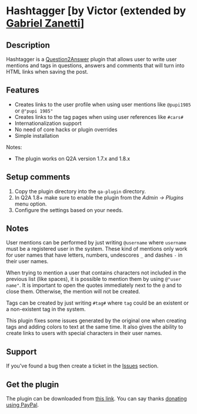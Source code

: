 Hashtagger [by Victor (extended by [Gabriel Zanetti][author]]
=================================================

Description
-----------

Hashtagger is a [Question2Answer][Q2A] plugin that allows user to write user mentions and tags in questions, answers
and comments that will turn into HTML links when saving the post.

Features
--------

 *  Creates links to the user profile when using user mentions like `@pupi1985` or `@"pupi 1985"`
 *  Creates links to the tag pages when using user references like `#cars#`
 *  Internationalization support
 *  No need of core hacks or plugin overrides
 *  Simple installation

Notes:

 *  The plugin works on Q2A version 1.7.x and 1.8.x

Setup comments
--------------

 1. Copy the plugin directory into the `qa-plugin` directory.
 1. In Q2A 1.8+ make sure to enable the plugin from the *Admin -> Plugins* menu option.
 1. Configure the settings based on your needs.

Notes
-------

User mentions can be performed by just writing `@username` where `username` must be a registered user in the system.
These kind of mentions only work for user names that have letters, numbers, undescores `_` and dashes `-` in their
user names.

When trying to mention a user that contains characters not included in the previous list (like spaces), it is
possible to mention them by using `@"user name"`. It is important to open the quotes immediately next to the `@` and to
close them. Otherwise, the mention will not be created.

Tags can be created by just writing `#tag#` where `tag` could be an existent or a non-existent tag in the system.

This plugin fixes some issues generated by the original one when creating tags and adding colors to text at the same
time. It also gives the ability to create links to users with special characters in their user names.

Support
-------

If you've found a bug then create a ticket in the [Issues][issues] section.

Get the plugin
--------------

The plugin can be downloaded from [this link][download]. You can say thanks [donating using PayPal][paypal].


[Q2A]: http://www.question2answer.com
[download]: https://github.com/pupi1985/q2a-hashtagger/archive/master.zip
[issues]: https://github.com/pupi1985/q2a-hashtagger/issues
[paypal]: https://www.paypal.com/cgi-bin/webscr?cmd=_s-xclick&hosted_button_id=Y7LUM6ML4UV9L
[author]: http://question2answer.org/qa/user/pupi1985
